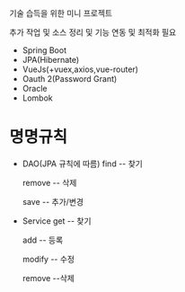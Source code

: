 기술 습득을 위한 미니 프로젝트

추가 작업 및 소스 정리 및 기능 연동 및 최적화 필요

- Spring Boot
- JPA(Hibernate)
- VueJs(+vuex,axios,vue-router)
- Oauth 2(Password Grant)
- Oracle
- Lombok

# 명명규칙
- DAO(JPA 규칙에 따름)
  find --  찾기
  
  remove -- 삭제
  
  save --  추가/변경

- Service 
  get  -- 찾기
  
  add -- 등록
  
  modify -- 수정
  
  remove --삭제
